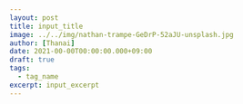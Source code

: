 ```yaml
---
layout: post
title: input_title
image: ../../img/nathan-trampe-GeDrP-52aJU-unsplash.jpg
author: [Thanai]
date: 2021-00-00T00:00:00.000+09:00
draft: true
tags:
  - tag_name
excerpt: input_excerpt
---
```

